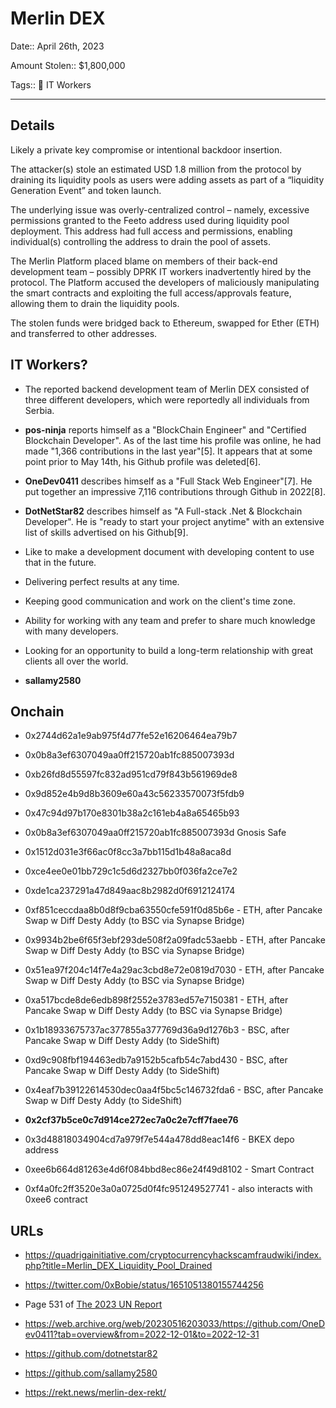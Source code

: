 # Merlin DEX

Date:: April 26th, 2023

Amount Stolen:: $1,800,000

Tags:: 💼 IT Workers


---


## Details

Likely a private key compromise or intentional backdoor insertion.

The attacker(s) stole an estimated USD 1.8 million from the protocol by draining its liquidity pools as users were adding assets as part of a “liquidity Generation Event” and token launch.

The underlying issue was overly-centralized control – namely, excessive permissions granted to the Feeto address used during liquidity pool deployment. This address had full access and permissions, enabling individual(s) controlling the address to drain the pool of assets.

The Merlin Platform placed blame on members of their back-end development team – possibly DPRK IT workers inadvertently hired by the protocol. The Platform accused the developers of maliciously manipulating the smart contracts and exploiting the full access/approvals feature, allowing them to drain the liquidity pools.

The stolen funds were bridged back to Ethereum, swapped for Ether (ETH) and transferred to other addresses.


## IT Workers?

- The reported backend development team of Merlin DEX consisted of three different developers, which were reportedly all individuals from Serbia.

- **pos-ninja** reports himself as a "BlockChain Engineer" and "Certified Blockchain Developer". As of the last time his profile was online, he had made "1,366 contributions in the last year"[5]. It appears that at some point prior to May 14th, his Github profile was deleted[6].

- **OneDev0411** describes himself as a "Full Stack Web Engineer"[7]. He put together an impressive 7,116 contributions through Github in 2022[8].

- **DotNetStar82** describes himself as "A Full-stack .Net & Blockchain Developer". He is "ready to start your project anytime" with an extensive list of skills advertised on his Github[9].
- Like to make a development document with developing content to use that in the future.
- Delivering perfect results at any time.
- Keeping good communication and work on the client's time zone.
- Ability for working with any team and prefer to share much knowledge with many developers.
- Looking for an opportunity to build a long-term relationship with great clients all over the world.

- **sallamy2580**


## Onchain

- 0x2744d62a1e9ab975f4d77fe52e16206464ea79b7

- 0x0b8a3ef6307049aa0ff215720ab1fc885007393d

- 0xb26fd8d55597fc832ad951cd79f843b561969de8

- 0x9d852e4b9d8b3609e60a43c56233570073f5fdb9


- 0x47c94d97b170e8301b38a2c161eb4a8a65465b93

- 0x0b8a3ef6307049aa0ff215720ab1fc885007393d Gnosis Safe

- 0x1512d031e3f66ac0f8cc3a7bb115d1b48a8aca8d
- 0xce4ee0e01bb729c1c5d6d2327bb0f036fa2ce7e2
- 0xde1ca237291a47d849aac8b2982d0f6912124174

- 0xf851ceccdaa8b0d8f9cba63550cfe591f0d85b6e - ETH, after Pancake Swap w Diff Desty Addy (to BSC via Synapse Bridge)
- 0x9934b2be6f65f3ebf293de508f2a09fadc53aebb - ETH, after Pancake Swap w Diff Desty Addy (to BSC via Synapse Bridge)
- 0x51ea97f204c14f7e4a29ac3cbd8e72e0819d7030 - ETH, after Pancake Swap w Diff Desty Addy (to BSC via Synapse Bridge)
- 0xa517bcde8de6edb898f2552e3783ed57e7150381 - ETH, after Pancake Swap w Diff Desty Addy (to BSC via Synapse Bridge)
- 0x1b18933675737ac377855a377769d36a9d1276b3 - BSC, after Pancake Swap w Diff Desty Addy (to SideShift)
- 0xd9c908fbf194463edb7a9152b5cafb54c7abd430 - BSC, after Pancake Swap w Diff Desty Addy (to SideShift)
- 0x4eaf7b39122614530dec0aa4f5bc5c146732fda6 - BSC, after Pancake Swap w Diff Desty Addy (to SideShift)

- **0x2cf37b5ce0c7d914ce272ec7a0c2e7cff7faee76**

- 0x3d48818034904cd7a979f7e544a478dd8eac14f6 - BKEX depo address

- 0xee6b664d81263e4d6f084bbd8ec86e24f49d8102 - Smart Contract

- 0xf4a0fc2ff3520e3a0a0725d0f4fc951249527741 - also interacts with 0xee6 contract


## URLs

- https://quadrigainitiative.com/cryptocurrencyhackscamfraudwiki/index.php?title=Merlin_DEX_Liquidity_Pool_Drained

- https://twitter.com/0xBobie/status/1651051380155744256

- Page 531 of [The 2023 UN Report](https://documents.un.org/doc/undoc/gen/n24/032/68/pdf/n2403268.pdf?token=Lnb4xBoncpFwgtMIpl&fe=true)

- https://web.archive.org/web/20230516203033/https://github.com/OneDev0411?tab=overview&from=2022-12-01&to=2022-12-31

- https://github.com/dotnetstar82

- https://github.com/sallamy2580

- https://rekt.news/merlin-dex-rekt/ 